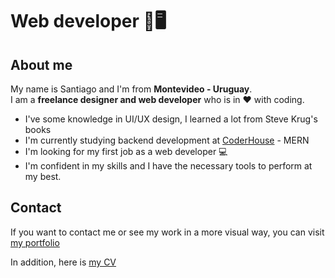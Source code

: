 # Web developer 📱🖥

## About me

My name is Santiago and I'm from <strong>Montevideo - Uruguay</strong>.<br>I am a <strong>freelance designer and web developer</strong> who is in ❤ with coding.

<ul>
    <li>I've some knowledge in UI/UX design, I learned a lot from Steve Krug's books</li>
    <li>I'm currently studying backend development at <a href="https://www.coderhouse.com.uy/">CoderHouse</a> - MERN</li>
    <li>I'm looking for my first job as a web developer 💻</li>
    <li>I'm confident in my skills and I have the necessary tools to perform at my best.</li>
</ul>

## Contact

If you want to contact me or see my work in a more visual way, you can visit <a href="#" target="_blank">my portfolio</a>

In addition, here is <a href="#cv">my CV</a>
